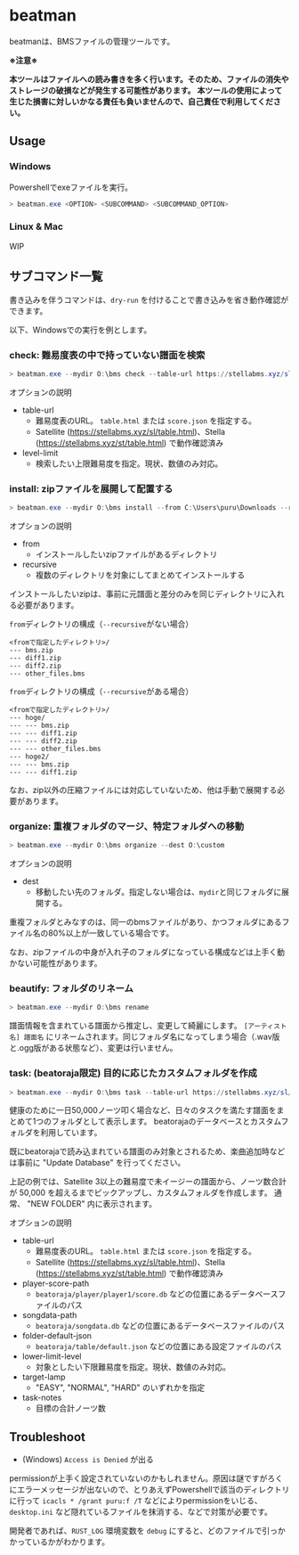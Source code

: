 # beatman

beatmanは、BMSファイルの管理ツールです。

**※注意※**

**本ツールはファイルへの読み書きを多く行います。そのため、ファイルの消失やストレージの破損などが発生する可能性があります。
本ツールの使用によって生じた損害に対しいかなる責任も負いませんので、自己責任で利用してください。**

## Usage

### Windows

Powershellでexeファイルを実行。

```Powershell
> beatman.exe <OPTION> <SUBCOMMAND> <SUBCOMMAND_OPTION>
```

### Linux & Mac

WIP

## サブコマンド一覧

書き込みを伴うコマンドは、`dry-run` を付けることで書き込みを省き動作確認ができます。

以下、Windowsでの実行を例とします。

### check: 難易度表の中で持っていない譜面を検索

```Powershell
> beatman.exe --mydir O:\bms check --table-url https://stellabms.xyz/sl/table.html --level-limit 5
```

オプションの説明

- table-url
  - 難易度表のURL。 `table.html` または `score.json` を指定する。
  - Satellite (https://stellabms.xyz/sl/table.html)、Stella (https://stellabms.xyz/st/table.html) で動作確認済み
- level-limit
  - 検索したい上限難易度を指定。現状、数値のみ対応。

### install: zipファイルを展開して配置する

```Powershell
> beatman.exe --mydir O:\bms install --from C:\Users\puru\Downloads --recursive
```

オプションの説明

- from
  - インストールしたいzipファイルがあるディレクトリ
- recursive
  - 複数のディレクトリを対象にしてまとめてインストールする

インストールしたいzipは、事前に元譜面と差分のみを同じディレクトリに入れる必要があります。

`from`ディレクトリの構成（`--recursive`がない場合）

```text
<fromで指定したディレクトリ>/
--- bms.zip
--- diff1.zip
--- diff2.zip
--- other_files.bms
```

`from`ディレクトリの構成（`--recursive`がある場合）

```text
<fromで指定したディレクトリ>/
--- hoge/
--- --- bms.zip
--- --- diff1.zip
--- --- diff2.zip
--- --- other_files.bms
--- hoge2/
--- --- bms.zip
--- --- diff1.zip
```

なお、zip以外の圧縮ファイルには対応していないため、他は手動で展開する必要があります。

### organize: 重複フォルダのマージ、特定フォルダへの移動

```Powershell
> beatman.exe --mydir O:\bms organize --dest O:\custom
```

オプションの説明

- dest
  - 移動したい先のフォルダ。指定しない場合は、`mydir`と同じフォルダに展開する。

重複フォルダとみなすのは、同一のbmsファイルがあり、かつフォルダにあるファイル名の80%以上が一致している場合です。

なお、zipファイルの中身が入れ子のフォルダになっている構成などは上手く動かない可能性があります。

### beautify: フォルダのリネーム

```Powershell
> beatman.exe --mydir O:\bms rename
```

譜面情報を含まれている譜面から推定し、変更して綺麗にします。
`[アーティスト名] 譜面名` にリネームされます。同じフォルダ名になってしまう場合（.wav版と.ogg版がある状態など）、変更は行いません。

### task: (beatoraja限定) 目的に応じたカスタムフォルダを作成

```Powershell
> beatman.exe --mydir O:\bms task --table-url https://stellabms.xyz/sl/table.html --player-score-path "D:\beatoraja0.8.3\player\player1\score.db" --songdata-path "D:\beatoraja0.8.3\songdata.db" --folder-default-json "D:\beatoraja0.8.3\table\default.json" --lower-limit-level 3 --target-lamp 4 --task-notes 50000
```

健康のために一日50,000ノーツ叩く場合など、日々のタスクを満たす譜面をまとめて1つのフォルダとして表示します。
beatorajaのデータベースとカスタムフォルダを利用しています。

既にbeatorajaで読み込まれている譜面のみ対象とされるため、楽曲追加時などは事前に "Update Database" を行ってください。

上記の例では、Satellite 3以上の難易度で未イージーの譜面から、ノーツ数合計が 50,000 を超えるまでピックアップし、カスタムフォルダを作成します。
通常、 "NEW FOLDER" 内に表示されます。

オプションの説明

- table-url
  - 難易度表のURL。 `table.html` または `score.json` を指定する。
  - Satellite (https://stellabms.xyz/sl/table.html)、Stella (https://stellabms.xyz/st/table.html) で動作確認済み
- player-score-path
  - `beatoraja/player/player1/score.db` などの位置にあるデータベースファイルのパス
- songdata-path
  - `beatoraja/songdata.db` などの位置にあるデータベースファイルのパス
- folder-default-json
  - `beatoraja/table/default.json` などの位置にある設定ファイルのパス
- lower-limit-level
  - 対象としたい下限難易度を指定。現状、数値のみ対応。
- target-lamp
  - "EASY", "NORMAL", "HARD" のいずれかを指定
- task-notes
  - 目標の合計ノーツ数

## Troubleshoot

- (Windows) `Access is Denied` が出る

permissionが上手く設定されていないのかもしれません。原因は謎ですがろくにエラーメッセージが出ないので、とりあえずPowershellで該当のディレクトリに行って `icacls * /grant puru:f /T` などによりpermissionをいじる、`desktop.ini` など隠れているファイルを抹消する、などで対策が必要です。

開発者であれば、`RUST_LOG` 環境変数を `debug` にすると、どのファイルで引っかかっているかがわかります。
